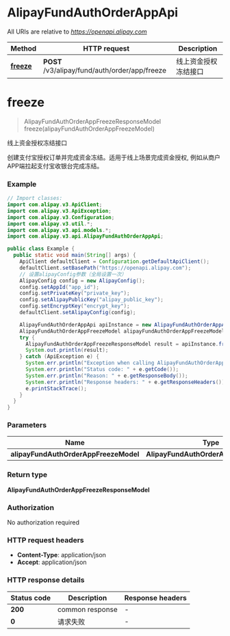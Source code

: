 # AlipayFundAuthOrderAppApi

All URIs are relative to *https://openapi.alipay.com*

| Method | HTTP request | Description |
|------------- | ------------- | -------------|
| [**freeze**](AlipayFundAuthOrderAppApi.md#freeze) | **POST** /v3/alipay/fund/auth/order/app/freeze | 线上资金授权冻结接口 |


<a name="freeze"></a>
# **freeze**
> AlipayFundAuthOrderAppFreezeResponseModel freeze(alipayFundAuthOrderAppFreezeModel)

线上资金授权冻结接口

创建支付宝授权订单并完成资金冻结。适用于线上场景完成资金授权, 例如从商户APP端拉起支付宝收银台完成冻结。

### Example
```java
// Import classes:
import com.alipay.v3.ApiClient;
import com.alipay.v3.ApiException;
import com.alipay.v3.Configuration;
import com.alipay.v3.util.*;
import com.alipay.v3.api.models.*;
import com.alipay.v3.api.AlipayFundAuthOrderAppApi;

public class Example {
  public static void main(String[] args) {
    ApiClient defaultClient = Configuration.getDefaultApiClient();
    defaultClient.setBasePath("https://openapi.alipay.com");
    // 设置alipayConfig参数（全局设置一次）
    AlipayConfig config = new AlipayConfig();
    config.setAppId("app_id");
    config.setPrivateKey("private_key");
    config.setAlipayPublicKey("alipay_public_key");
    config.setEncryptKey("encrypt_key");
    defaultClient.setAlipayConfig(config);

    AlipayFundAuthOrderAppApi apiInstance = new AlipayFundAuthOrderAppApi(defaultClient);
    AlipayFundAuthOrderAppFreezeModel alipayFundAuthOrderAppFreezeModel = new AlipayFundAuthOrderAppFreezeModel(); // AlipayFundAuthOrderAppFreezeModel | 
    try {
      AlipayFundAuthOrderAppFreezeResponseModel result = apiInstance.freeze(alipayFundAuthOrderAppFreezeModel);
      System.out.println(result);
    } catch (ApiException e) {
      System.err.println("Exception when calling AlipayFundAuthOrderAppApi#freeze");
      System.err.println("Status code: " + e.getCode());
      System.err.println("Reason: " + e.getResponseBody());
      System.err.println("Response headers: " + e.getResponseHeaders());
      e.printStackTrace();
    }
  }
}
```

### Parameters

| Name | Type | Description  | Notes |
|------------- | ------------- | ------------- | -------------|
| **alipayFundAuthOrderAppFreezeModel** | **AlipayFundAuthOrderAppFreezeModel**|  | [optional] |

### Return type

**AlipayFundAuthOrderAppFreezeResponseModel**

### Authorization

No authorization required

### HTTP request headers

 - **Content-Type**: application/json
 - **Accept**: application/json

### HTTP response details
| Status code | Description | Response headers |
|-------------|-------------|------------------|
| **200** | common response |  -  |
| **0** | 请求失败 |  -  |

